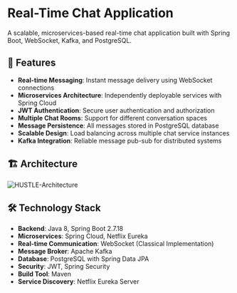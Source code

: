 # Real-Time Chat Application

A scalable, microservices-based real-time chat application built with Spring Boot, WebSocket, Kafka, and PostgreSQL.

## 🚀 Features

- **Real-time Messaging**: Instant message delivery using WebSocket connections
- **Microservices Architecture**: Independently deployable services with Spring Cloud
- **JWT Authentication**: Secure user authentication and authorization
- **Multiple Chat Rooms**: Support for different conversation spaces
- **Message Persistence**: All messages stored in PostgreSQL database
- **Scalable Design**: Load balancing across multiple chat service instances
- **Kafka Integration**: Reliable message pub-sub for distributed systems

## 🏗️ Architecture

![HUSTLE-Architecture](./HUSTLE-Architecture.png.png)

## 🛠️ Technology Stack

- **Backend**: Java 8, Spring Boot 2.7.18
- **Microservices**: Spring Cloud, Netflix Eureka
- **Real-time Communication**: WebSocket (Classical Implementation)
- **Message Broker**: Apache Kafka
- **Database**: PostgreSQL with Spring Data JPA
- **Security**: JWT, Spring Security
- **Build Tool**: Maven
- **Service Discovery**: Netflix Eureka Server
